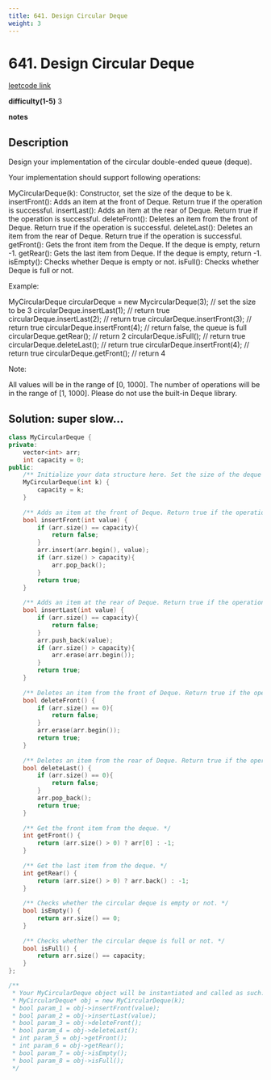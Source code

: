 ```yaml
---
title: 641. Design Circular Deque
weight: 3
---
```

# 641. Design Circular Deque
[leetcode link](https://leetcode.com/problems/design-circular-deque/)

**difficulty(1-5)** 
3

**notes**   


## Description
Design your implementation of the circular double-ended queue (deque).

Your implementation should support following operations:

MyCircularDeque(k): Constructor, set the size of the deque to be k.
insertFront(): Adds an item at the front of Deque. Return true if the operation is successful.
insertLast(): Adds an item at the rear of Deque. Return true if the operation is successful.
deleteFront(): Deletes an item from the front of Deque. Return true if the operation is successful.
deleteLast(): Deletes an item from the rear of Deque. Return true if the operation is successful.
getFront(): Gets the front item from the Deque. If the deque is empty, return -1.
getRear(): Gets the last item from Deque. If the deque is empty, return -1.
isEmpty(): Checks whether Deque is empty or not. 
isFull(): Checks whether Deque is full or not.
 

Example:

MyCircularDeque circularDeque = new MycircularDeque(3); // set the size to be 3
circularDeque.insertLast(1);			// return true
circularDeque.insertLast(2);			// return true
circularDeque.insertFront(3);			// return true
circularDeque.insertFront(4);			// return false, the queue is full
circularDeque.getRear();  			// return 2
circularDeque.isFull();				// return true
circularDeque.deleteLast();			// return true
circularDeque.insertFront(4);			// return true
circularDeque.getFront();			// return 4
 

Note:

All values will be in the range of [0, 1000].
The number of operations will be in the range of [1, 1000].
Please do not use the built-in Deque library.

## Solution: super slow...

```c++
class MyCircularDeque {
private:
    vector<int> arr;
    int capacity = 0;
public:
    /** Initialize your data structure here. Set the size of the deque to be k. */
    MyCircularDeque(int k) {
        capacity = k;
    }
    
    /** Adds an item at the front of Deque. Return true if the operation is successful. */
    bool insertFront(int value) {
        if (arr.size() == capacity){
            return false;
        }
        arr.insert(arr.begin(), value);
        if (arr.size() > capacity){
            arr.pop_back();
        }
        return true;
    }
    
    /** Adds an item at the rear of Deque. Return true if the operation is successful. */
    bool insertLast(int value) {
        if (arr.size() == capacity){
            return false;
        }
        arr.push_back(value);
        if (arr.size() > capacity){
            arr.erase(arr.begin());
        }
        return true;
    }
    
    /** Deletes an item from the front of Deque. Return true if the operation is successful. */
    bool deleteFront() {
        if (arr.size() == 0){
            return false;
        }
        arr.erase(arr.begin());
        return true;
    }
    
    /** Deletes an item from the rear of Deque. Return true if the operation is successful. */
    bool deleteLast() {
        if (arr.size() == 0){
            return false;
        }
        arr.pop_back();
        return true;
    }
    
    /** Get the front item from the deque. */
    int getFront() {
        return (arr.size() > 0) ? arr[0] : -1;
    }
    
    /** Get the last item from the deque. */
    int getRear() {
        return (arr.size() > 0) ? arr.back() : -1;
    }
    
    /** Checks whether the circular deque is empty or not. */
    bool isEmpty() {
        return arr.size() == 0;
    }
    
    /** Checks whether the circular deque is full or not. */
    bool isFull() {
        return arr.size() == capacity;
    }
};

/**
 * Your MyCircularDeque object will be instantiated and called as such:
 * MyCircularDeque* obj = new MyCircularDeque(k);
 * bool param_1 = obj->insertFront(value);
 * bool param_2 = obj->insertLast(value);
 * bool param_3 = obj->deleteFront();
 * bool param_4 = obj->deleteLast();
 * int param_5 = obj->getFront();
 * int param_6 = obj->getRear();
 * bool param_7 = obj->isEmpty();
 * bool param_8 = obj->isFull();
 */
```


